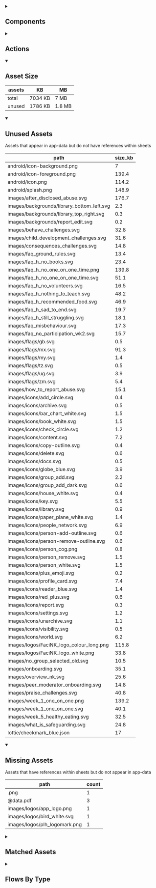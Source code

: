 <details >
<summary><h2>Components</h2></summary>

| type | count |
| --- | --- |
| accordion | 1 |
| accordion_section | 1 |
| animated_section | 1 |
| animated_slides | 1 |
| apple_sign_in_button | 2 |
| audio | 3 |
| button | 115 |
| carousel | 2 |
| combo_box | 7 |
| data_items | 52 |
| debug_toggle | 1 |
| display_grid | 2 |
| display_group | 145 |
| google_sign_in_button | 3 |
| image | 31 |
| items | 18 |
| lottie_animation | 8 |
| navigation_bar | 2 |
| pdf | 1 |
| qr_code | 2 |
| radio_button_grid | 10 |
| round_button | 40 |
| select_text | 2 |
| set_field | 4 |
| set_variable | 678 |
| simple_checkbox | 2 |
| task_card | 6 |
| task_progress_bar | 2 |
| template | 118 |
| test | 1 |
| text | 196 |
| text_area | 4 |
| text_box | 26 |
| title | 58 |
| toggle_bar | 7 |
| update_action_list | 2 |
| video | 3 |
| youtube | 2 |
</details>

<details >
<summary><h2>Actions</h2></summary>

| type | count |
| --- | --- |
| add_data | 6 |
| app_update | 1 |
| auth | 4 |
| emit: completed | 52 |
| emit: force_reload | 9 |
| emit: force_reprocess | 22 |
| emit: force_restart | 2 |
| emit: server_sync | 19 |
| emit: set_language | 2 |
| emit: uncompleted | 87 |
| feedback | 24 |
| go_to | 35 |
| nav | 1 |
| nav_stack | 7 |
| plh_parent_group | 11 |
| pop_up | 20 |
| reset_app | 4 |
| reset_data | 3 |
| save_to_device | 4 |
| set_data | 27 |
| set_field | 88 |
| set_item | 8 |
| set_local | 48 |
| share | 3 |
| user | 4 |
</details>

<details open>
<summary><h2>Asset Size</h2></summary>

| assets | KB | MB |
| --- | --- | --- |
| total | 7034 KB | 7 MB |
| unused | 1786 KB | 1.8 MB |
</details>

<details open>
<summary><h2>Unused Assets</h2></summary>

Assets that appear in app-data but do not have references within sheets

| path | size_kb |
| --- | --- |
| android/icon-background.png | 7 |
| android/icon-foreground.png | 139.4 |
| android/icon.png | 114.2 |
| android/splash.png | 148.9 |
| images/after_disclosed_abuse.svg | 176.7 |
| images/backgrounds/library_bottom_left.svg | 2.3 |
| images/backgrounds/library_top_right.svg | 0.3 |
| images/backgrounds/report_edit.svg | 0.2 |
| images/behave_challenges.svg | 32.8 |
| images/child_development_challenges.svg | 31.6 |
| images/consequences_challenges.svg | 14.8 |
| images/faq_ground_rules.svg | 13.4 |
| images/faq_h_no_books.svg | 23.4 |
| images/faq_h_no_one_on_one_time.png | 139.8 |
| images/faq_h_no_one_on_one_time.svg | 51.1 |
| images/faq_h_no_volunteers.svg | 16.5 |
| images/faq_h_nothing_to_teach.svg | 48.2 |
| images/faq_h_recommended_food.svg | 46.9 |
| images/faq_h_sad_to_end.svg | 19.7 |
| images/faq_h_still_struggling.svg | 18.1 |
| images/faq_misbehaviour.svg | 17.3 |
| images/faq_no_participation_wk2.svg | 15.7 |
| images/flags/gb.svg | 0.5 |
| images/flags/mx.svg | 91.3 |
| images/flags/my.svg | 1.4 |
| images/flags/tz.svg | 0.5 |
| images/flags/ug.svg | 3.9 |
| images/flags/zm.svg | 5.4 |
| images/how_to_report_abuse.svg | 15.1 |
| images/icons/add_circle.svg | 0.4 |
| images/icons/archive.svg | 0.5 |
| images/icons/bar_chart_white.svg | 1.5 |
| images/icons/book_white.svg | 1.5 |
| images/icons/check_circle.svg | 1.2 |
| images/icons/content.svg | 7.2 |
| images/icons/copy-outline.svg | 0.4 |
| images/icons/delete.svg | 0.6 |
| images/icons/docs.svg | 0.5 |
| images/icons/globe_blue.svg | 3.9 |
| images/icons/group_add.svg | 2.2 |
| images/icons/group_add_dark.svg | 0.6 |
| images/icons/house_white.svg | 0.4 |
| images/icons/key.svg | 5.5 |
| images/icons/library.svg | 0.9 |
| images/icons/paper_plane_white.svg | 1.4 |
| images/icons/people_network.svg | 6.9 |
| images/icons/person-add-outline.svg | 0.6 |
| images/icons/person-remove-outline.svg | 0.6 |
| images/icons/person_cog.png | 0.8 |
| images/icons/person_remove.svg | 1.5 |
| images/icons/person_white.svg | 1.5 |
| images/icons/plus_emoji.svg | 0.2 |
| images/icons/profile_card.svg | 7.4 |
| images/icons/reader_blue.svg | 1.4 |
| images/icons/red_plus.svg | 0.6 |
| images/icons/report.svg | 0.3 |
| images/icons/settings.svg | 1.2 |
| images/icons/unarchive.svg | 1.1 |
| images/icons/visibility.svg | 0.5 |
| images/icons/world.svg | 6.2 |
| images/logos/FaciNK_logo_colour_long.png | 115.8 |
| images/logos/FaciNK_logo_white.png | 33.8 |
| images/no_group_selected_old.svg | 10.5 |
| images/onboarding.svg | 35.1 |
| images/overview_nk.svg | 25.6 |
| images/peer_moderator_onboarding.svg | 14.8 |
| images/praise_challenges.svg | 40.8 |
| images/week_1_one_on_one.png | 139.2 |
| images/week_1_one_on_one.svg | 40.1 |
| images/week_5_healthy_eating.svg | 32.5 |
| images/what_is_safeguarding.svg | 24.8 |
| lottie/checkmark_blue.json | 17 |
</details>

<details open>
<summary><h2>Missing Assets</h2></summary>

Assets that have references within sheets but do not appear in app-data

| path | count |
| --- | --- |
| .png | 1 |
| @data.pdf | 3 |
| images/logos/app_logo.png | 1 |
| images/logos/bird_white.svg | 1 |
| images/logos/plh_logomark.png | 1 |
</details>

<details >
<summary><h2>Matched Assets</h2></summary>

Assets that are used within sheets and also can be found in the synced asset data

| path | size_kb | count |
| --- | --- | --- |
| images/backgrounds/home_bottom_right.svg | 2.3 | 1 |
| images/backgrounds/home_top_left.svg | 2.4 | 2 |
| images/backgrounds/reports_top_right.svg | 0.9 | 1 |
| images/crisis_hotlines.svg | 89 | 1 |
| images/during_disclosed_abuse.svg | 27.3 | 1 |
| images/faq_h_sharing_emotions_new.svg | 34 | 1 |
| images/faq_text_support.svg | 13.9 | 2 |
| images/icons/arrow_back.svg | 0.2 | 1 |
| images/icons/arrow_forward.svg | 0.2 | 1 |
| images/icons/cancel.svg | 0.4 | 2 |
| images/icons/check_circle.png | 0.6 | 1 |
| images/icons/checkmark-outline.svg | 0.2 | 2 |
| images/icons/close-circle-navy.svg | 1.4 | 1 |
| images/icons/cog_white.svg | 3.6 | 2 |
| images/icons/document-lock-outline.svg | 0.7 | 1 |
| images/icons/document-outline-blue.svg | 1.6 | 1 |
| images/icons/document-text-outline.svg | 0.5 | 1 |
| images/icons/download.svg | 0.4 | 1 |
| images/icons/download_white.svg | 0.7 | 1 |
| images/icons/edit.svg | 0.9 | 2 |
| images/icons/file-tray-full-outline.svg | 0.5 | 1 |
| images/icons/globe-outline.svg | 0.8 | 1 |
| images/icons/help.svg | 0.5 | 1 |
| images/icons/home-outline-white.svg | 1.6 | 1 |
| images/icons/home_white.svg | 1.7 | 1 |
| images/icons/information-circle-outline.svg | 0.5 | 1 |
| images/icons/library-outline-white.svg | 2.4 | 1 |
| images/icons/library.png | 1 | 2 |
| images/icons/library_white.svg | 2.8 | 1 |
| images/icons/log-in-outline.svg | 0.4 | 1 |
| images/icons/log-out-outline.svg | 0.3 | 1 |
| images/icons/menu-sharp-navy.svg | 1.2 | 1 |
| images/icons/pencil-outline-white.svg | 1.4 | 1 |
| images/icons/pencil_white.svg | 2 | 1 |
| images/icons/people-outline.svg | 0.9 | 1 |
| images/icons/person-circle-outline.svg | 0.7 | 1 |
| images/icons/person_cog.svg | 2.9 | 1 |
| images/icons/qr-code-outline.svg | 1 | 1 |
| images/icons/report.png | 0.5 | 1 |
| images/icons/sessions.png | 0.9 | 1 |
| images/icons/settings-outline-white.svg | 2.3 | 1 |
| images/icons/settings.png | 1.2 | 1 |
| images/icons/share.svg | 2.3 | 2 |
| images/icons/unarchive-outline-white.svg | 1.8 | 1 |
| images/learning_challenges.svg | 47.1 | 1 |
| images/logos/FaciNK_logo_colour.png | 102.7 | 2 |
| images/logos/IDEMS.png | 84.6 | 1 |
| images/logos/PLH.png | 26.6 | 1 |
| images/logos/UNICEF.jpg | 27.7 | 1 |
| images/logos/favicon.png | 12.8 | 1 |
| images/no_group_selected.svg | 13.9 | 2 |
| images/week_0_introduction.svg | 24.4 | 2 |
| images/week_2_check_in.svg | 38.5 | 2 |
| images/week_3_check_in.svg | 44.2 | 2 |
| images/week_4_final_chat_sessions.svg | 116 | 3 |
| lottie/facink_splash.json | 23.6 | 3 |
| old_logos/KEMAS.png | 5.6 | 1 |
| old_logos/LPPKN.png | 41.2 | 1 |
| old_logos/Oxford.png | 50 | 1 |
| old_logos/UPM.png | 120.8 | 1 |
| old_logos/lego.png | 10.4 | 1 |
| old_logos/masw.png | 7.1 | 1 |
| old_logos/thsn.png | 35.5 | 1 |
| pdf/companion.pdf | 765.7 | 1 |
| pdf/onboarding.pdf | 1896 | 1 |
| pdf/overview.pdf | 3326.4 | 1 |
</details>

<details >
<summary><h2>Flows By Type</h2></summary>

| type | subtype | total |
| --- | --- | --- |
| data_list |  | 34 |
| data_list | app_config_language_list | 1 |
| data_list | generated | 1 |
| data_list | legal_terms | 2 |
| data_list | lifecycle_actions | 1 |
| data_pipe |  | 1 |
| generator |  | 6 |
| global |  | 16 |
| global | legal_terms | 2 |
| global | onboarding | 2 |
| template |  | 92 |
| template | generated | 66 |
| template | legal_terms | 4 |
</details>